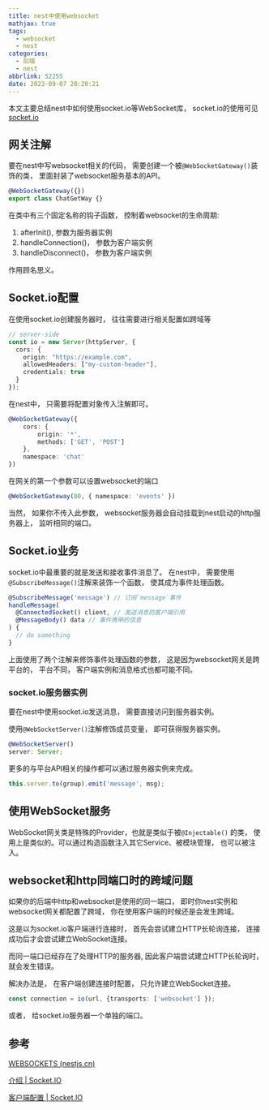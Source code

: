```yaml
---
title: nest中使用websocket
mathjax: true
tags:
  - websocket
  - nest
categories:
  - 后端
  - nest
abbrlink: 52255
date: 2023-09-07 20:20:21
---
```


本文主要总结nest中如何使用socket.io等WebSocket库， socket.io的使用可见[socket.io](https://socket.io/zh-CN/)

<!--more-->

## 网关注解

要在nest中写websocket相关的代码， 需要创建一个被`@WebSocketGateway()`装饰的类， 里面封装了websocket服务基本的API。

```typescript
@WebSocketGateway({})
export class ChatGetWay {}
```

在类中有三个固定名称的钩子函数， 控制着websocket的生命周期: 

1. afterInit(), 参数为服务器实例
2. handleConnection()， 参数为客户端实例
3. handleDisconnect()， 参数为客户端实例

作用顾名思义。

## Socket.io配置

在使用socket.io创建服务器时， 往往需要进行相关配置如跨域等

```typescript
// server-side
const io = new Server(httpServer, {
  cors: {
    origin: "https://example.com",
    allowedHeaders: ["my-custom-header"],
    credentials: true
  }
});
```

在nest中， 只需要将配置对象传入注解即可。

```typescript
@WebSocketGateway({
    cors: {
        origin: '*',
        methods: ['GET', 'POST']
    },
    namespace: 'chat'
})
```

在网关的第一个参数可以设置websocket的端口

```typescript
@WebSocketGateway(80, { namespace: 'events' })
```

当然， 如果你不传入此参数， websocket服务器会自动挂载到nest启动的http服务器上， 监听相同的端口。

## Socket.io业务

socket.io中最重要的就是发送和接收事件消息了。 在nest中， 需要使用`@SubscribeMessage()`注解来装饰一个函数， 使其成为事件处理函数。

```typescript
@SubscribeMessage('message') // 订阅`message`事件
handleMessage(
  @ConnectedSocket() client, // 发送消息的客户端引用
  @MessageBody() data // 事件携带的信息
) {
  // do something
}
```

上面使用了两个注解来修饰事件处理函数的参数， 这是因为websocket网关是跨平台的， 平台不同， 客户端实例和消息格式也都可能不同。

### socket.io服务器实例

要在nest中使用socket.io发送消息， 需要直接访问到服务器实例。

使用`@WebSocketServer()`注解修饰成员变量， 即可获得服务器实例。

```typescript
@WebSocketServer()
server: Server;
```

更多的与平台API相关的操作都可以通过服务器实例来完成。

```typescript
this.server.to(group).emit('message', msg);
```

## 使用WebSocket服务

WebSocket网关类是特殊的Provider，也就是类似于被`@Injectable()` 的类， 使用上是类似的。可以通过构造函数注入其它Service、被模块管理， 也可以被注入。

## websocket和http同端口时的跨域问题

如果你的后端中http和websocket是使用的同一端口， 即时你nest实例和websocket网关都配置了跨域， 你在使用客户端的时候还是会发生跨域。

这是以为socket.io客户端进行连接时， 首先会尝试建立HTTP长轮询连接， 连接成功后才会尝试建立WebSocket连接。

而同一端口已经存在了处理HTTP的服务器, 因此客户端尝试建立HTTP长轮询时， 就会发生错误。

解决办法是， 在客户端创建连接时配置， 只允许建立WebSocket连接。

```typescript
const connection = io(url, {transports: ['websocket'] });
```

或者， 给socket.io服务器一个单独的端口。

## 参考

[WEBSOCKETS (nestjs.cn)](https://docs.nestjs.cn/10/websockets)

[介绍 | Socket.IO](https://socket.io/zh-CN/docs/v4/)

[客户端配置 | Socket.IO](https://socket.io/zh-CN/docs/v4/client-options/#transports)